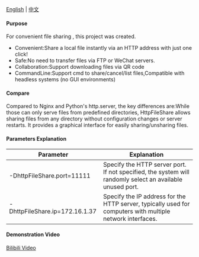 [English](README.md) | [中文](README_zh.md)

#### Purpose

For convenient file sharing , this project was created.

* Convenient:Share a local file instantly via an HTTP address with just one click!
* Safe:No need to transfer files via FTP or WeChat servers.
* Collaboration:Support downloading files via QR code
* CommandLine:Support cmd to share/cancel/list files,Compatible with headless systems (no GUI environments)

#### Compare

Compared to Nginx and Python's http.server, the key differences are:While those can only serve files from predefined directories, HttpFileShare allows sharing files from any directory without configuration changes or server restarts.
It provides a graphical interface for easily sharing/unsharing files.

#### Parameters Explanation

| Parameter                  | Explanation                                                                                               |
|----------------------------|-----------------------------------------------------------------------------------------------------------|
| -DhttpFileShare.port=11111 | Specify the HTTP server port. If not specified, the system will randomly select an available unused port. |
| -DhttpFileShare.ip=172.16.1.37 | Specify the IP address for the HTTP server, typically used for computers with multiple network interfaces.|

#### Demonstration Video

[Bilibili Video](https://www.bilibili.com/video/BV1XHTezDEDC/)
